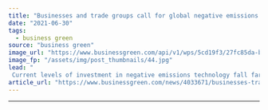 ```yaml
---
title: "Businesses and trade groups call for global negative emissions drive"
date: "2021-06-30"
tags: 
  - business green
source: "business green"
image_url: "https://www.businessgreen.com/api/v1/wps/5cd19f3/27fc85da-b7fc-4fa4-9857-d0f7f84910ff/7/10-Climeworks-Plant-Greenhouse-Background-Copyright-Climeworks-Photo-by-Julia-Dunlop-185x114.jpg"
image_fp: "/assets/img/post_thumbnails/44.jpg"
lead: "
 Current levels of investment in negative emissions technology fall far short of levels required to cap temperature rise in line with Paris goals, new coalition warns ..."
article_url: "https://www.businessgreen.com/news/4033671/businesses-trade-global-negative-emissions-drive"
---
```


---
